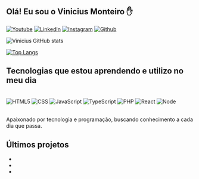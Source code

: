 ## Olá! Eu sou o Vinicius Monteiro ✋

[![Youtube](https://img.shields.io/badge/YouTube-FF0000?style=for-the-badge&logo=youtube&logoColor=white)](https://www.youtube.com/@vialvessn)
[![LinkedIn](https://img.shields.io/badge/LinkedIn-0077B5?style=for-the-badge&logo=linkedin&logoColor=white)](https://www.linkedin.com/in/vinicius-alves-monteiro-293054248/)
[![Instagram](https://img.shields.io/badge/Instagram-E4405F?style=for-the-badge&logo=instagram&logoColor=white)](https://www.instagram.com/alvessnvini/)
[![Github](https://img.shields.io/badge/GitHub-100000?style=for-the-badge&logo=github&logoColor=white)](https://github.com/vialvessn)

![Vinicius GitHub stats](https://github-readme-stats.vercel.app/api?username=vinialvessn&show_icons=true&theme=dracula)

[![Top Langs](https://github-readme-stats.vercel.app/api/top-langs/?username=vinialvessn)](https://github.com/vinialvessn/github-readme-stats)

## Tecnologias que estou aprendendo e utilizo no meu dia

<div style="display: inline.block"><br/>
    <img align="center" alt="HTML5" src="https://img.shields.io/badge/HTML5-E34F26?style=for-the-badge&logo=html5&logoColor=white">
    <img align="center" alt="CSS" src="https://img.shields.io/badge/CSS3-1572B6?style=for-the-badge&logo=css3&logoColor=white">
    <img align="center" alt="JavaScript" src="https://img.shields.io/badge/JavaScript-F7DF1E?style=for-the-badge&logo=javascript&logoColor=black">
    <img align="center" alt="TypeScript" src="https://img.shields.io/badge/TypeScript-007ACC?style=for-the-badge&logo=typescript&logoColor=white">
      <img align="center" alt="PHP" src="https://img.shields.io/badge/PHP-777BB4?style=for-the-badge&logo=php&logoColor=white">
      <img align="center" alt="React" src="https://img.shields.io/badge/React-20232A?style=for-the-badge&logo=react&logoColor=61DAFB">
        <img align="center" alt="Node" src="https://img.shields.io/badge/Node.js-43853D?style=for-the-badge&logo=node.js&logoColor=white">
</div><br/>

Apaixonado por tecnologia e programação, buscando conhecimento a cada dia que passa.

## Últimos projetos
-
-
-
